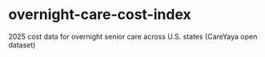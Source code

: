 # overnight-care-cost-index
2025 cost data for overnight senior care across U.S. states (CareYaya open dataset)
